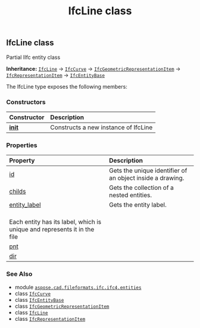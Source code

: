 ﻿---
title: IfcLine class
second_title: Aspose.CAD for Python via .NET API References
description: 
type: docs
weight: 3500
url: /python-net/aspose.cad.fileformats.ifc.ifc4.entities/ifcline/
is_root: false
---

## IfcLine class

Partial IIfc entity class



**Inheritance:** [`IfcLine`](/cad/python-net/aspose.cad.fileformats.ifc.ifc4.entities/ifcline) → 
[`IfcCurve`](/cad/python-net/aspose.cad.fileformats.ifc.ifc4.entities/ifccurve) → 
[`IfcGeometricRepresentationItem`](/cad/python-net/aspose.cad.fileformats.ifc.ifc4.entities/ifcgeometricrepresentationitem) → 
[`IfcRepresentationItem`](/cad/python-net/aspose.cad.fileformats.ifc.ifc4.entities/ifcrepresentationitem) → 
[`IfcEntityBase`](/cad/python-net/aspose.cad.fileformats.ifc/ifcentitybase)



The IfcLine type exposes the following members:

### Constructors
| Constructor | Description |
| :- | :- |
| [__init__](/cad/python-net/aspose.cad.fileformats.ifc.ifc4.entities/ifcline/__init__/#) | Constructs a new instance of IfcLine |


### Properties
| Property | Description |
| :- | :- |
| [id](/cad/python-net/aspose.cad.fileformats.ifc.ifc4.entities/ifcline/id) | Gets the unique identifier of an object inside a drawing. |
| [childs](/cad/python-net/aspose.cad.fileformats.ifc.ifc4.entities/ifcline/childs) | Gets the collection of a nested entities. |
| [entity_label](/cad/python-net/aspose.cad.fileformats.ifc.ifc4.entities/ifcline/entity_label) | Gets the entity label.<br/>Each entity has its label, which is unique and represents it in the file |
| [pnt](/cad/python-net/aspose.cad.fileformats.ifc.ifc4.entities/ifcline/pnt) |  |
| [dir](/cad/python-net/aspose.cad.fileformats.ifc.ifc4.entities/ifcline/dir) |  |



### See Also
* module [`aspose.cad.fileformats.ifc.ifc4.entities`](..)
* class [`IfcCurve`](/cad/python-net/aspose.cad.fileformats.ifc.ifc4.entities/ifccurve)
* class [`IfcEntityBase`](/cad/python-net/aspose.cad.fileformats.ifc/ifcentitybase)
* class [`IfcGeometricRepresentationItem`](/cad/python-net/aspose.cad.fileformats.ifc.ifc4.entities/ifcgeometricrepresentationitem)
* class [`IfcLine`](/cad/python-net/aspose.cad.fileformats.ifc.ifc4.entities/ifcline)
* class [`IfcRepresentationItem`](/cad/python-net/aspose.cad.fileformats.ifc.ifc4.entities/ifcrepresentationitem)
